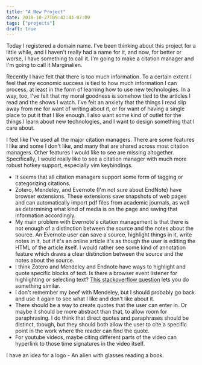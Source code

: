 ```yaml
---
title: "A New Project"
date: 2018-10-27T09:42:43-07:00
tags: ["projects"]
draft: true
---
```


Today I registered a domain name. I've been thinking about this project for a little while, and I haven't really had a name for it, and now, for better or worse, I have something to call it. I'm going to make a citation manager and I'm going to call it Marginalien.

Recently I have felt that there is too much information. To a certain extent I feel that my economic success is tied to how much information I can process, at least in the form of learning how to use new technologies. In a way, too, I've felt that my moral goodness is somehow tied to the articles I read and the shows I watch. I've felt an anxiety that the things I read slip away from me for want of writing about it, or for want of having a single place to put it that I like enough. I also want some kind of outlet for the things I learn about new technologies, and I want to design something that I care about.

I feel like I've used all the major citation managers. There are some features I like and some I don't like, and many that are shared across most citation managers. Other features I would like to see are missing altogether. Specifically, I would really like to see a citation manager with much more robust hotkey support, especially vim keybindings.

* It seems that all citation managers support some form of tagging or categorizing citations.
* Zotero, Mendeley, and Evernote (I'm not sure about EndNote) have browser extensions. These extensions save snapshots of web pages and can automatically import pdf files from academic journals, as well as determining what kind of media is on the page and saving that information accordingly.
* My main problem with Evernote's citation management is that there is not enough of a distinction between the source and the notes about the source. An Evernote user can save a source, highlight things in it, write notes in it, but if it's an online article it's as though the user is editing the HTML of the article itself. I would rather see some kind of annotation feature which draws a clear distinction between the source and the notes about the source.
* I think Zotero and Mendeley and Endnote have ways to highlight and quote specific blocks of text. Is there a browser event listener for highlighting or selecting text? [This stackoverflow question](https://stackoverflow.com/questions/3731328/on-text-highlight-event) lets you do something similar.
* I don't remember my beef with Mendeley, but I should probably go back and use it again to see what I like and don't like about it.
* There should be a way to create quotes that the user can enter in. Or maybe it should be more abstract than that, to allow room for paraphrasing. I do think that direct quotes and paraphrases should be distinct, though, but they should both allow the user to cite a specific point in the work where the reader can find the quote.
* For youtube videos, maybe citing different parts of the video can hyperlink to those time signatures in the video itself.

I have an idea for a logo - An alien with glasses reading a book.
